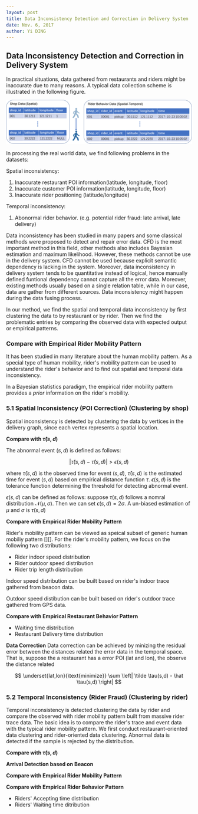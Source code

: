 ```yaml
--- 
layout: post
title: Data Inconsistency Detection and Correction in Delivery System
date: Nov. 6, 2017
author: Yi DING
---
```


[comment]: # (Discuss the data inconsistency)

## Data Inconsistency Detection and Correction in Delivery System

In practical situations, data gathered from restaurants and riders might be inaccurate due to many reasons. A typical data collection scheme is illustrated in the following figure. 

<p align = "center">
<img src="../Delivery-System/figures/rr_edge_challenges.png"  alt="delivery batch">
</p>

In processing the real world data, we find following problems in the datasets:

Spatial inconsistency:
1. Inaccurate restaurant POI information(latitude, longitude, floor)
2. Inaccurate customer POI information(latitude, longitude, floor)
3. Inaccurate rider positioning (latitude/longitude)

Temporal inconsistency:
1. Abonormal rider behavior. (e.g. potential rider fraud: late arrival, late delivery)

<!---
Before utilizing the data for modeling, we need to verify the data consistency and remove or correct the wrong data. Thanks to the various data sources, same event is usually covered by multiple data reocords hence that redundency existis. Verification is possible due to data redundency. For example, The rider's arrival at a restaurant is recorded in the riders' behavior data and rider's trace data.
--->

Data inconsistency has been studied in many papers and some classical methods were proposed to detect and repair error data. CFD is the most important method in this field, other methods also includes Bayesian estimation and maximum likelihood. However, these methods cannot be use in the delivery system. CFD cannot be used because explicit semantic dependency is lacking in the system. Moreover, data inconsistency in delivery system tends to be quantitative instead of logical, hence manually defined funtional dependency cannot capture all the error data. Moreover, existing methods usually based on a single relation table, while in our case, data are gather from different sources. Data inconsistency might happen during the data fusing process.

In our method, we find the spatial and temporal data inconsistency by first clustering the data to by restaurant or by rider. Then we find the problematic entries by comparing the observed data with expected output or empirical patterns.

### Compare with Empirical Rider Mobility Pattern
It has been studied in many literature about the human mobility pattern. As a special type of human mobility, rider's mobility pattern can be used to understand the rider's behavior and to find out spatial and temporal data inconsistency. 

In a Bayesian statistics paradigm, the empirical rider mobility pattern provides a *prior* information on the rider's mobility. 


### 5.1 Spatial Inconsistency (POI Correction) (Clustering by shop)
Spatial inconsistency is detected by clustering the data by vertices in the delivery graph, since each vertex represents a spatial location. 

**Compare with $\hat \tau(s,d)$**

The abnormal event $(s,d)$ is defined as follows:

$$\left| \tilde \tau(s,d) - \hat \tau(s,d) \right| > \epsilon(s,d)$$

where $\tilde \tau(s,d)$ is the observed time for event $(s,d)$, $\hat \tau(s,d)$ is the estimated time for event $(s,d)$ based on empirical distance function $\tau$. $\epsilon(s,d)$ is the tolerance function determining the threshold for detecting abnormal event.

$\epsilon(s,d)$ can be defined as follows: suppose $\tau(s,d)$ follows a nomral distribution $\mathcal N(\mu,\sigma)$. Then we can set $\epsilon(s,d) = 2\sigma$. A un-biased estimation of $\mu$ and $\sigma$ is $\bar \tau (s,d)$

**Compare with Empirical Rider Mobility Pattern**

Rider's mobility pattern can be viewed as speical subset of generic human mobiliy pattern [][]. For the rider's mobility pattern, we focus on the following two distributions:
* Rider indoor speed distribution
* Rider outdoor speed distribution
* Rider trip length distribution

Indoor speed distribution can be built based on rider's indoor trace gathered from beacon data.

Outdoor speed distibution can be built based on rider's outdoor trace gathered from GPS data.

**Compare with Empirical Restaurant Behavior Pattern**
* Waiting time distribution
* Restaurant Delivery time distribution


**Data Correction**
Data correction can be achieved by minizing the residual error between the distances related the error data in the temporal space. That is, suppose the a restaurant has a error POI (lat and lon), the observe the distance related 

$$ \underset{lat,lon}{\text{minimize}} \sum \left| \tilde \tau(s,d) - \hat \tau(s,d) \right| $$


### 5.2 Temporal Inconsistency (Rider Fraud) (Clustering by rider)
Temporal inconsistency is detected clustering the data by rider and compare the observed with rider mobility pattern built from massive rider trace data. The basic idea is to compare the rider's trace and event data with the typical rider mobility pattern. We first conduct restaurant-oriented data clustering and rider-oriented data clustering. Abnormal data is detected if the sample is rejected by the distribution.


**Compare with $\hat \tau(s,d)$**

**Arrival Detection based on Beacon**

**Compare with Empirical Rider Mobility Pattern**

**Compare with Empirlcal Rider Behavior Pattern**
* Riders' Accepting time distribution
* Riders' Waiting time ditribution
